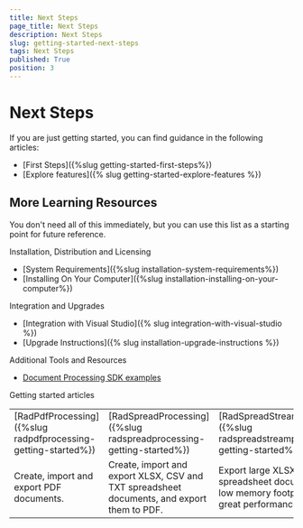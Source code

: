 ```yaml
---
title: Next Steps
page_title: Next Steps
description: Next Steps
slug: getting-started-next-steps
tags: Next Steps
published: True
position: 3
---
```


# Next Steps

If you are just getting started, you can find guidance in the following articles:

* [First Steps]({%slug getting-started-first-steps%})
* [Explore features]({% slug getting-started-explore-features %})

## More Learning Resources

You don't need all of this immediately, but you can use this list as a starting point for future reference. 

Installation, Distribution and Licensing
* [System Requirements]({%slug installation-system-requirements%})
* [Installing On Your Computer]({%slug installation-installing-on-your-computer%})

Integration and Upgrades
* [Integration with Visual Studio]({% slug integration-with-visual-studio %})
* [Upgrade Instructions]({% slug installation-upgrade-instructions %})

Additional Tools and Resources
* [Document Processing SDK examples](https://github.com/telerik/document-processing-sdk)

Getting started articles

||||||
|----|----|----|----|----|
|[RadPdfProcessing]({%slug radpdfprocessing-getting-started%})|[RadSpreadProcessing]({%slug radspreadprocessing-getting-started%})|[RadSpreadStreamProcessing]({%slug radspreadstreamprocessing-getting-started%})|[RadWordsProcessing]({%slug radwordsprocessing-getting-started%})|[RadZipLibrary]({%slug radziplibrary-gettingstarted%})|
|Create, import and export PDF documents.|Create, import and export XLSX, CSV and TXT spreadsheet documents, and export them to PDF.|Export large XLSX and CSV spreadsheet documents with low memory footprint and great performance.|Create, import and export DOCX, HTML, RTF and TXT documents, and export them to PDF.|Compress and decompress ZIP files.|
